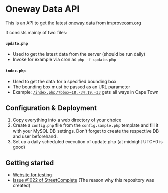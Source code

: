 # Oneway Data API

This is an API to get the latest [oneway data](https://missingroads.skobbler.net/dumps/OneWays/) from [improveosm.org](https://improveosm.org)

It consists mainly of two files:

#### `update.php`
- Used to get the latest data from the server (should be run daily)
- Invoke for example via cron as `php -f update.php`

#### `index.php`
- Used to get the data for a specified bounding box
- The bounding box must be passed as an URL parameter
- Example: [`/index.php/?bbox=18,-34,19,-33`](https://www.westnordost.de/oneway-data-api/?bbox=18,-34,19,-33) gets all ways in Cape Town

## Configuration & Deployment

1. Copy everything into a web directory of your choice
2. Create a `config.php` file from the `config.sample.php` template and fill it with your MySQL DB settings. Don't forget to create the respective DB and user beforehand.
3. Set up a daily scheduled execution of update.php (at midnight UTC+0 is good)

## Getting started

* [Website for testing](https://www.westnordost.de/oneway-data-api/)
* [Issue #1022 of StreetComplete](https://github.com/westnordost/StreetComplete/issues/1022) (The reason why this repository was created)
